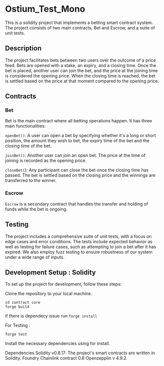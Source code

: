 # Ostium_Test_Mono

This is a solidity project that implements a betting smart contract system. The project consists of two main contracts, Bet and Escrow, and a suite of unit tests.

## Description
The project facilitates bets between two users over the outcome of a price feed. Bets are opened with a stake, an expiry, and a closing time. Once the bet is placed, another user can join the bet, and the price at the joining time is considered the opening price. When the closing time is reached, the bet is settled based on the price at that moment compared to the opening price.

## Contracts
### Bet
Bet is the main contract where all betting operations happen. It has three main functionalities:

`openBet()`: A user can open a bet by specifying whether it's a long or short position, the amount they wish to bet, the expiry time of the bet and the closing time of the bet.

`joinBet()`: Another user can join an open bet. The price at the time of joining is recorded as the opening price.

`closeBet(`): Any participant can close the bet once the closing time has passed. The bet is settled based on the closing price and the winnings are transferred to the winner.

### Escrow
`Escrow` is a secondary contract that handles the transfer and holding of funds while the bet is ongoing.

## Testing
The project includes a comprehensive suite of unit tests, with a focus on edge cases and error conditions. The tests include expected behavior as well as testing for failure cases, such as attempting to join a bet after it has expired. We also employ fuzz testing to ensure robustness of our system under a wide range of inputs.

## Development Setup : Solidity
To set up the project for development, follow these steps:

Clone the repository to your local machine.
```
cd contract core
forge build
```
if there is dependecy issue run `forge install`

For Testing : 
```
forge test
```
Install the necessary dependencies using for install.

Dependencies
Solidity v0.8.17: The project's smart contracts are written in Solidity.
Foundry
Chainlink contract 0.8
Openzepplin v 4.9.2
